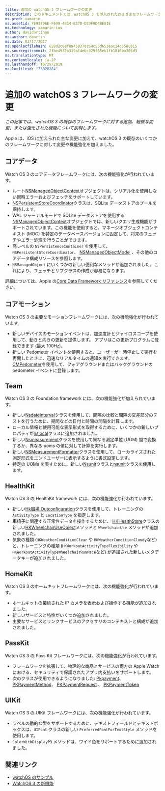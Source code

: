 ```yaml
---
title: 追加の watchOS 3 フレームワークの変更
description: このドキュメントでは、watchOS 3 で導入されたさまざまなフレームワークの変更と、Xamarin でそれらを使用する方法について説明します。 コアデータ、コアモーション、Foundation、HealthKit、ホームキット、Pass Kit、および UIKit について説明します。
ms.prod: xamarin
ms.assetid: FE93796E-F699-4B14-B37D-D39F9D48E81E
ms.technology: xamarin-ios
author: davidortinau
ms.author: daortin
ms.date: 03/17/2017
ms.openlocfilehash: 628d2c8efe9459378c64c55d653eac14c55e0815
ms.sourcegitcommit: 2fbe4932a319af4ebc829f65eb1fb1816ba305d3
ms.translationtype: MT
ms.contentlocale: ja-JP
ms.lasthandoff: 10/29/2019
ms.locfileid: "73028284"
---
```

# <a name="additional-watchos-3-frameworks-changes"></a>追加の watchOS 3 フレームワークの変更

_この記事では、watchOS 3 の既存のフレームワークに対する追加、軽微な変更、または強化された機能について説明します。_

Apple は、iOS に加えられた主な変更に加えて、watchOS 3 の既存のいくつかのフレームワークに対して変更や機能強化を加えました。

## <a name="core-data"></a>コアデータ

Watch OS 3 のコアデータフレームワークには、次の機能強化が行われています。

- ルート[NSManagedObjectContext](https://developer.apple.com/reference/coredata/nsmanagedobjectcontext)オブジェクトは、シリアル化を使用しない同時エラーおよびフェッチをサポートしています。
- [NSPersistentStoreCoordinator](https://developer.apple.com/reference/coredata/nspersistentstorecoordinator)クラスは、SQLite データストアのプールを保持します。
- WAL ジャーナルモードで SQLite データストアを使用する[NSManagedObjectContext](https://developer.apple.com/reference/coredata/nsmanagedobjectcontext)オブジェクトでは、新しいクエリ生成機能がサポートされています。この機能を使用すると、マネージオブジェクトコンテキスト (MOC) を特定のデータベースバージョンに固定して、将来のフェッチやエラー処理を行うことができます。
- 高レベルの `NSPersistenceContainer` を使用して、`NSPersistentStoreCoordinator`、 [NSManagedObjectModel](https://developer.apple.com/reference/coredata/nsmanagedobjectmodel) 、その他のコアデータ構成リソースを参照します。
- `NSManagedObject` にいくつかの新しい便利なメソッドが追加されました。これにより、フェッチとサブクラスの作成が容易になります。

詳細については、Apple の[Core Data Framework リファレンス](https://developer.apple.com/reference/coredata)を参照してください。

## <a name="core-motion"></a>コアモーション

Watch OS 3 の主要なモーションフレームワークには、次の機能強化が行われています。

- 新しいデバイスのモーションイベントは、加速度計とジャイロスコープを使用して、動きと向きの更新を提供します。 アプリはこの更新プログラムに登録できます (最大 100Hz)。
- 新しい Pedometer イベントを使用すると、ユーザーが一時停止して実行を再開したときに、迅速なリアルタイムの通知を実行できます。 [CMPedometer](https://developer.apple.com/reference/coremotion/cmpedometer)を使用して、フォアグラウンドまたはバックグラウンドの pedometer イベントに登録します。

## <a name="foundation"></a>Team

Watch OS 3 の Foundation framework には、次の機能強化が加えられています。

- 新しい[Nsdateinterval](https://developer.apple.com/reference/foundation/nsdateinterval)クラスを使用して、間隔の比較と間隔の交差部分のテストを行うために、期間などの日付と時間の間隔を計算します。
- ローカル情報と使用可能な表示形式を取得するために、いくつかの新しいプロパティが[nslocal](https://developer.apple.com/reference/foundation/nslocale)クラスに追加されました。
- 新しい[Nsmeasurement](https://developer.apple.com/reference/foundation/nsmeasurement)クラスを使用して異なる測定単位 (UOM) 間で変換するか、異なる uoms の値に対して計算を実行します。
- 新しい[NSMeasurementFormatter](https://developer.apple.com/reference/foundation/nsmeasurementformatter)クラスを使用して、ローカライズされた測定形式をエンドユーザーに表示するように書式設定します。
- 特定の UOMs を表すために、新しい[Nsunit](https://developer.apple.com/reference/foundation/nsunit)クラスと[nsunit](https://developer.apple.com/reference/foundation/nsdimension)クラスを使用します。

## <a name="healthkit"></a>HealthKit

Watch OS 3 の HealthKit framework には、次の機能強化が行われています。

- 新しい[Hk職場 Outconfiguration](https://developer.apple.com/reference/healthkit/hkworkoutconfiguration)クラスを使用して、トレーニングの `ActivityType` と `LocationType` を指定します。
- 車椅子に関連する正常性データを操作するために、 [HKHealthStore](https://developer.apple.com/reference/healthkit/hkhealthstore)クラスの新しい[HKWheelchairUseObject](https://developer.apple.com/reference/healthkit/hkwheelchairuseobject)メソッドと `WheelchairUse` メソッドが追加されました。
- 気象の種類 (`HKWeatherConditionClear` や `HKWeatherConditionCloudy`など) と、トレーニングの種類 (`HKWorkoutActivityTypeFlexibility` や `HKWorkoutActivityTypeWheelchairRunPace`など) が追加された新しいメタデータキーが追加されました。

## <a name="homekit"></a>HomeKit

Watch OS 3 のホームキットフレームワークには、次の機能強化が行われています。

- ホームキットの接続された IP カメラを表示および操作する機能が追加されました。
- 新しいサービスと特性がいくつか追加されました。
- 主要なサービスとリンクサービスのアクセサリのコンテキストと構成が追加されました。

## <a name="passkit"></a>PassKit

Watch OS 3 の Pass Kit フレームワークには、次の機能強化が行われています。

- フレームワークを拡張して、物理的な商品とサービスの両方の Apple Watch における、セキュリティで保護されたアプリ内支払いをサポートします。
- 次のクラスが使用できるようになりました: [Pkpayment](https://developer.apple.com/reference/passkit/pkpayment)、 [PKPaymentMethod](https://developer.apple.com/reference/passkit/pkpaymentmethod)、 [PKPaymentRequest](https://developer.apple.com/reference/passkit/pkpaymentrequest) 、 [PKPaymentToken](https://developer.apple.com/reference/passkit/pkpaymenttoken)

## <a name="uikit"></a>UIKit

Watch OS 3 の UIKit フレームワークには、次の機能強化が行われています。

- ラベルの動的な型をサポートするために、テキストフィールドとテキストボックスは、`UIFont` クラスの新しい `PreferredFontForTextStyle` メソッドを使用します。
- `ColorWithDisplayP3` メソッドは、ワイド色をサポートするために追加されました。

## <a name="related-links"></a>関連リンク

- [watchOS のサンプル](https://docs.microsoft.com/samples/browse/?products=xamarin&term=Xamarin.iOS%20watchos)
- [WatchOS 3 の新機能](https://developer.apple.com/library/prerelease/content/releasenotes/General/WhatsNewInwatchOS/Articles/watchOS3.html#//apple_ref/doc/uid/TP40017085-SW1)
